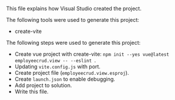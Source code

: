 This file explains how Visual Studio created the project.

The following tools were used to generate this project:
- create-vite

The following steps were used to generate this project:
- Create vue project with create-vite: `npm init --yes vue@latest employeecrud.view -- --eslint `.
- Updating `vite.config.js` with port.
- Create project file (`employeecrud.view.esproj`).
- Create `launch.json` to enable debugging.
- Add project to solution.
- Write this file.
